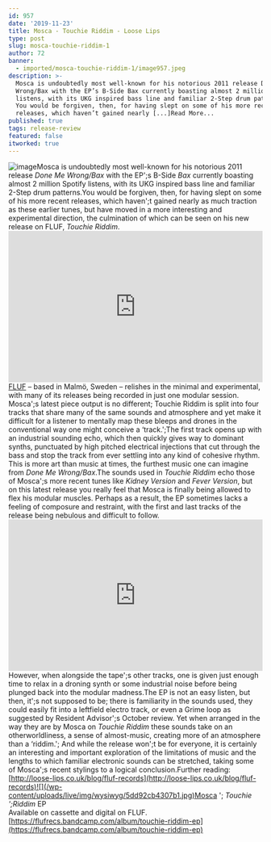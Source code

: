 ```yaml
---
id: 957
date: '2019-11-23'
title: Mosca - Touchie Riddim - Loose Lips
type: post
slug: mosca-touchie-riddim-1
author: 72
banner:
  - imported/mosca-touchie-riddim-1/image957.jpeg
description: >-
  Mosca is undoubtedly most well-known for his notorious 2011 release Done Me
  Wrong/Bax with the EP’s B-Side Bax currently boasting almost 2 million Spotify
  listens, with its UKG inspired bass line and familiar 2-Step drum patterns.
  You would be forgiven, then, for having slept on some of his more recent
  releases, which haven’t gained nearly [...]Read More...
published: true
tags: release-review
featured: false
itworked: true
---
```

![image](../imported/mosca-touchie-riddim-1/image957.jpeg)Mosca is undoubtedly most well-known for his notorious 2011 release _Done Me Wrong/Bax_ with the EP';s B-Side _Bax_ currently boasting almost 2 million Spotify listens, with its UKG inspired bass line and familiar 2-Step drum patterns.You would be forgiven, then, for having slept on some of his more recent releases, which haven';t gained nearly as much traction as these earlier tunes, but have moved in a more interesting and experimental direction, the culmination of which can be seen on his new release on FLUF, _Touchie Riddim_.<iframe width='100%' height='300' scrolling='no' frameborder='no' allow='autoplay' src='https://www.youtube.com/embed/s1jp94Psx18'></iframe>[FLUF](https://flufrecs.bandcamp.com/) – based in Malmö, Sweden – relishes in the minimal and experimental, with many of its releases being recorded in just one modular session. Mosca';s latest piece output is no different; Touchie Riddim is split into four tracks that share many of the same sounds and atmosphere and yet make it difficult for a listener to mentally map these bleeps and drones in the conventional way one might conceive a ‘track.';The first track opens up with an industrial sounding echo, which then quickly gives way to dominant synths, punctuated by high pitched electrical injections that cut through the bass and stop the track from ever settling into any kind of cohesive rhythm. This is more art than music at times, the furthest music one can imagine from _Done Me Wrong/Bax_.The sounds used in _Touchie Riddim_ echo those of Mosca';s more recent tunes like _Kidney Version_ and _Fever Version_, but on this latest release you really feel that Mosca is finally being allowed to flex his modular muscles. Perhaps as a result, the EP sometimes lacks a feeling of composure and restraint, with the first and last tracks of the release being nebulous and difficult to follow.<iframe width='100%' height='300' scrolling='no' frameborder='no' allow='autoplay' src='https://bandcamp.com/EmbeddedPlayer/album=1904618678/size=large/bgcol=ffffff/linkcol=0687f5/tracklist=false/artwork=small/transparent=true/'></iframe>However, when alongside the tape';s other tracks, one is given just enough time to relax in a droning synth or some industrial noise before being plunged back into the modular madness.The EP is not an easy listen, but then, it';s not supposed to be; there is familiarity in the sounds used, they could easily fit into a leftfield electro track, or even a Grime loop as suggested by Resident Advisor';s October review. Yet when arranged in the way they are by Mosca on _Touchie Riddim_ these sounds take on an otherworldliness, a sense of almost-music, creating more of an atmosphere than a ‘riddim.'; And while the release won';t be for everyone, it is certainly an interesting and important exploration of the limitations of music and the lengths to which familiar electronic sounds can be stretched, taking some of Mosca';s recent stylings to a logical conclusion.Further reading: [](http://loose-lips.co.uk/blog/fluf-records)[http://loose-lips.co.uk/blog/fluf-records](http://loose-lips.co.uk/blog/fluf-records)![](/wp-content/uploads/live/img/wysiwyg/5dd92cb4307b1.jpg)Mosca '; _Touchie ';Riddim_ EP  
Available on cassette and digital on FLUF.  
[](https://flufrecs.bandcamp.com/album/touchie-riddim-ep)[https://flufrecs.bandcamp.com/album/touchie-riddim-ep](https://flufrecs.bandcamp.com/album/touchie-riddim-ep)